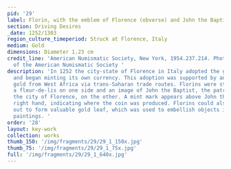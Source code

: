 ```yaml
---
pid: '29'
label: Florin, with the emblem of Florence (obverse) and John the Baptist (reverse)
section: Driving Desires
_date: 1252/1303
region_culture_timeperiod: Struck at Florence, Italy
medium: Gold
dimensions: Diameter 1.23 cm
credit_line: 'American Numismatic Society, New York, 1954.237.214. Photograph courtesy
  of the American Numismatic Society '
description: 'In 1252 the city-state of Florence in Italy adopted the gold standard
  and began minting its own currency. This adoption was supported by an influx of
  gold from West Africa via trans-Saharan trade routes. Florins were stamped with
  a fleur-de-lis on one side and an image of John the Baptist, the patron saint of
  the city of Florence, on the other. A mint mark appears above John the Baptist?s
  right hand, indicating where the coin was produced. Florins could also be hammered
  out to form valuable gold leaf, which was used to embellish objects including religious
  paintings. '
order: '28'
layout: key-work
collection: works
thumb_150: '/img/fragments/29/29_1_150x.jpg'
thumb_75: '/img/fragments/29/29_1_75x.jpg'
full: '/img/fragments/29/29_1_640x.jpg'
---
```

